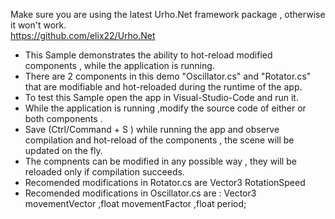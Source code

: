 Make sure you are using the latest Urho.Net framework package , otherwise it won't work.\
https://github.com/elix22/Urho.Net

- This Sample demonstrates the ability to hot-reload modified components , while the application is running.
- There are 2 components in this demo  "Oscillator.cs" and "Rotator.cs" that are modifiable and hot-reloaded during the runtime of the app.
- To test this Sample open the app in Visual-Studio-Code and run it.
- While the application is running ,modify the source code of either or both components .
- Save (Ctrl/Command + S ) while running the app and observe compilation and hot-reload of the components , the scene will be updated on the fly.
- The compnents can be modified in any possible way , they will be reloaded only if compilation succeeds.
- Recomended modifications in Rotator.cs are Vector3 RotationSpeed
- Recomended modifications in Oscillator.cs are  : Vector3 movementVector  ,float movementFactor  ,float period;




